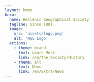 ```yaml
---
layout: home
hero:
  name: Hellenic Geographical Society
  tagline: Since 1901
  image:
    src: 'assets/logo.png'
    alt: 'HGS Logo'
  actions:
    - theme: brand
      text: Learn More
      link: /en/The Society/History
    - theme: alt
      text: News
      link: /en/Extra/News
---
```

